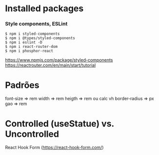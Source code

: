 # Installed packages
### Style components, ESLint
```
$ npm i styled-components
$ npm i @types/styled-components
$ npm i eslint -D
$ npm i react-router-dom
$ npm i phosphor-react
```
https://www.npmjs.com/package/styled-components
https://reactrouter.com/en/main/start/tutorial

# Padrões

font-size => rem
width => rem
heigth => rem ou calc vh
border-radius => px
gao => rem

# Controlled (useStatue) vs. Uncontrolled
React Hook Form (https://react-hook-form.com/)

